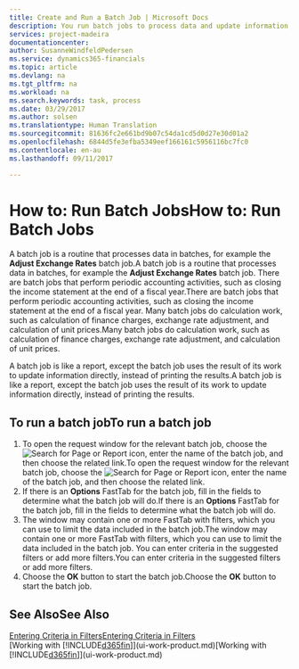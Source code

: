 ```yaml
---
title: Create and Run a Batch Job | Microsoft Docs
description: You run batch jobs to process data and update information, for example, to do periodic accounting activities, or to do calculations.
services: project-madeira
documentationcenter: 
author: SusanneWindfeldPedersen
ms.service: dynamics365-financials
ms.topic: article
ms.devlang: na
ms.tgt_pltfrm: na
ms.workload: na
ms.search.keywords: task, process
ms.date: 03/29/2017
ms.author: solsen
ms.translationtype: Human Translation
ms.sourcegitcommit: 81636fc2e661bd9b07c54da1cd5d0d27e30d01a2
ms.openlocfilehash: 6844d5fe3efba5349eef166161c5956116bc7fc0
ms.contentlocale: en-au
ms.lasthandoff: 09/11/2017

---
```

# <a name="how-to-run-batch-jobs"></a><span data-ttu-id="b2a64-103">How to: Run Batch Jobs</span><span class="sxs-lookup"><span data-stu-id="b2a64-103">How to: Run Batch Jobs</span></span>
<span data-ttu-id="b2a64-104">A batch job is a routine that processes data in batches, for example the **Adjust Exchange Rates** batch job.</span><span class="sxs-lookup"><span data-stu-id="b2a64-104">A batch job is a routine that processes data in batches, for example the **Adjust Exchange Rates** batch job.</span></span> <span data-ttu-id="b2a64-105">There are batch jobs that perform periodic accounting activities, such as closing the income statement at the end of a fiscal year.</span><span class="sxs-lookup"><span data-stu-id="b2a64-105">There are batch jobs that perform periodic accounting activities, such as closing the income statement at the end of a fiscal year.</span></span> <span data-ttu-id="b2a64-106">Many batch jobs do calculation work, such as calculation of finance charges, exchange rate adjustment, and calculation of unit prices.</span><span class="sxs-lookup"><span data-stu-id="b2a64-106">Many batch jobs do calculation work, such as calculation of finance charges, exchange rate adjustment, and calculation of unit prices.</span></span>

<span data-ttu-id="b2a64-107">A batch job is like a report, except the batch job uses the result of its work to update information directly, instead of printing the results.</span><span class="sxs-lookup"><span data-stu-id="b2a64-107">A batch job is like a report, except the batch job uses the result of its work to update information directly, instead of printing the results.</span></span>

## <a name="to-run-a-batch-job"></a><span data-ttu-id="b2a64-108">To run a batch job</span><span class="sxs-lookup"><span data-stu-id="b2a64-108">To run a batch job</span></span>
1. <span data-ttu-id="b2a64-109">To open the request window for the relevant batch job, choose the ![Search for Page or Report](media/ui-search/search_small.png "Search for Page or Report icon") icon, enter the name of the batch job, and then choose the related link.</span><span class="sxs-lookup"><span data-stu-id="b2a64-109">To open the request window for the relevant batch job, choose the ![Search for Page or Report](media/ui-search/search_small.png "Search for Page or Report icon") icon, enter the name of the batch job, and then choose the related link.</span></span>
2. <span data-ttu-id="b2a64-110">If there is an **Options** FastTab for the batch job, fill in the fields to determine what the batch job will do.</span><span class="sxs-lookup"><span data-stu-id="b2a64-110">If there is an **Options** FastTab for the batch job, fill in the fields to determine what the batch job will do.</span></span>
3. <span data-ttu-id="b2a64-111">The window may contain one or more FastTab with filters, which you can use to limit the data included in the batch job.</span><span class="sxs-lookup"><span data-stu-id="b2a64-111">The window may contain one or more FastTab with filters, which you can use to limit the data included in the batch job.</span></span> <span data-ttu-id="b2a64-112">You can enter criteria in the suggested filters or add more filters.</span><span class="sxs-lookup"><span data-stu-id="b2a64-112">You can enter criteria in the suggested filters or add more filters.</span></span>
4. <span data-ttu-id="b2a64-113">Choose the **OK** button to start the batch job.</span><span class="sxs-lookup"><span data-stu-id="b2a64-113">Choose the **OK** button to start the batch job.</span></span>

## <a name="see-also"></a><span data-ttu-id="b2a64-114">See Also</span><span class="sxs-lookup"><span data-stu-id="b2a64-114">See Also</span></span>
[<span data-ttu-id="b2a64-115">Entering Criteria in Filters</span><span class="sxs-lookup"><span data-stu-id="b2a64-115">Entering Criteria in Filters</span></span>](ui-enter-criteria-filters.md)  
<span data-ttu-id="b2a64-116">[Working with [!INCLUDE[d365fin](includes/d365fin_md.md)]](ui-work-product.md)</span><span class="sxs-lookup"><span data-stu-id="b2a64-116">[Working with [!INCLUDE[d365fin](includes/d365fin_md.md)]](ui-work-product.md)</span></span>

